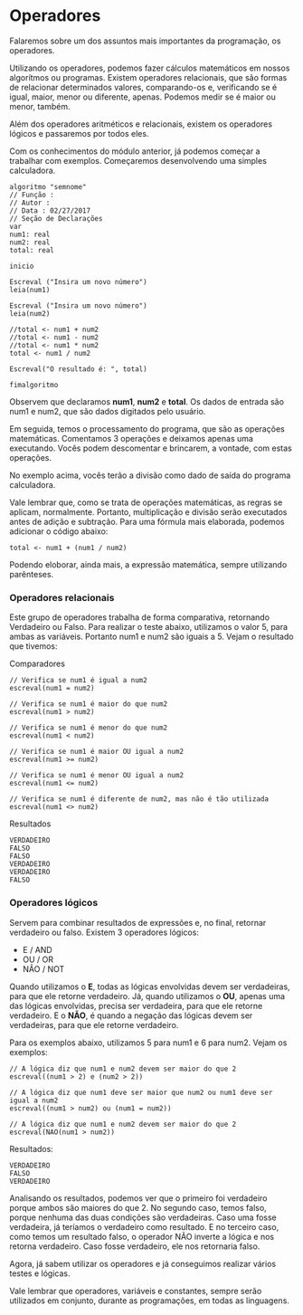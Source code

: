 # Operadores

Falaremos sobre um dos assuntos mais importantes da programação, os operadores.

Utilizando os operadores, podemos fazer cálculos matemáticos em nossos algorítmos ou programas. Existem operadores relacionais, que são formas de relacionar determinados valores, comparando-os e, verificando se é igual, maior, menor ou diferente, apenas. Podemos medir se é maior ou menor, também.

Além dos operadores aritméticos e relacionais, existem os operadores lógicos e passaremos por todos eles.

Com os conhecimentos do módulo anterior, já podemos começar a trabalhar com exemplos. Começaremos desenvolvendo uma simples calculadora.

```
algoritmo "semnome"
// Função :
// Autor :
// Data : 02/27/2017
// Seção de Declarações
var
num1: real
num2: real
total: real

inicio

Escreval ("Insira um novo número")
leia(num1)

Escreval ("Insira um novo número")
leia(num2)

//total <- num1 + num2
//total <- num1 - num2
//total <- num1 * num2
total <- num1 / num2

Escreval("O resultado é: ", total)

fimalgoritmo
```

Observem que declaramos **num1**, **num2** e **total**. Os dados de entrada são num1 e num2, que são dados digitados pelo usuário.

Em seguida, temos o processamento do programa, que são as operações matemáticas. Comentamos 3 operações e deixamos apenas uma executando. Vocês podem descomentar e brincarem, a vontade, com estas operações.

No exemplo acima, vocês terão a divisão como dado de saída do programa calculadora.

Vale lembrar que, como se trata de operações matemáticas, as regras se aplicam, normalmente. Portanto, multiplicação e divisão serão executados antes de adição e subtração. Para uma fórmula mais elaborada, podemos adicionar o código abaixo:

`total <- num1 + (num1 / num2)`

Podendo eloborar, ainda mais, a expressão matemática, sempre utilizando parênteses.

### Operadores relacionais

Este grupo de operadores trabalha de forma comparativa, retornando Verdadeiro ou Falso. Para realizar o teste abaixo, utilizamos o valor 5, para ambas as variáveis. Portanto num1 e num2 são iguais a 5. Vejam o resultado que tivemos:

Comparadores

```
// Verifica se num1 é igual a num2
escreval(num1 = num2)

// Verifica se num1 é maior do que num2
escreval(num1 > num2)

// Verifica se num1 é menor do que num2
escreval(num1 < num2)

// Verifica se num1 é maior OU igual a num2
escreval(num1 >= num2)

// Verifica se num1 é menor OU igual a num2
escreval(num1 <= num2)

// Verifica se num1 é diferente de num2, mas não é tão utilizada
escreval(num1 <> num2)
```

Resultados

```
VERDADEIRO
FALSO
FALSO
VERDADEIRO
VERDADEIRO
FALSO
```

### Operadores lógicos

Servem para combinar resultados de expressões e, no final, retornar verdadeiro ou falso. Existem 3 operadores lógicos:

* E / AND
* OU / OR
* NÃO / NOT

Quando utilizamos o **E**, todas as lógicas envolvidas devem ser verdadeiras, para que ele retorne verdadeiro. Já, quando utilizamos o **OU**, apenas uma das lógicas envolvidas, precisa ser verdadeira, para que ele retorne verdadeiro. E o **NÃO**, é quando a negação das lógicas devem ser verdadeiras, para que ele retorne verdadeiro.

Para os exemplos abaixo, utilizamos 5 para num1 e 6 para num2. Vejam os exemplos:

```
// A lógica diz que num1 e num2 devem ser maior do que 2
escreval((num1 > 2) e (num2 > 2))

// A lógica diz que num1 deve ser maior que num2 ou num1 deve ser igual a num2
escreval((num1 > num2) ou (num1 = num2))

// A lógica diz que num1 e num2 devem ser maior do que 2
escreval(NAO(num1 > num2))
```

Resultados:

```
VERDADEIRO
FALSO
VERDADEIRO
```

Analisando os resultados, podemos ver que o primeiro foi verdadeiro porque ambos são maiores do que 2. No segundo caso, temos falso, porque nenhuma das duas condições são verdadeiras. Caso uma fosse verdadeira, já teríamos o verdadeiro como resultado. E no terceiro caso, como temos um resultado falso, o operador NÃO inverte a lógica e nos retorna verdadeiro. Caso fosse verdadeiro, ele nos retornaria falso.

Agora, já sabem utilizar os operadores e já conseguimos realizar vários testes e lógicas.

Vale lembrar que operadores, variáveis e constantes, sempre serão utilizados em conjunto, durante as programações, em todas as linguagens.